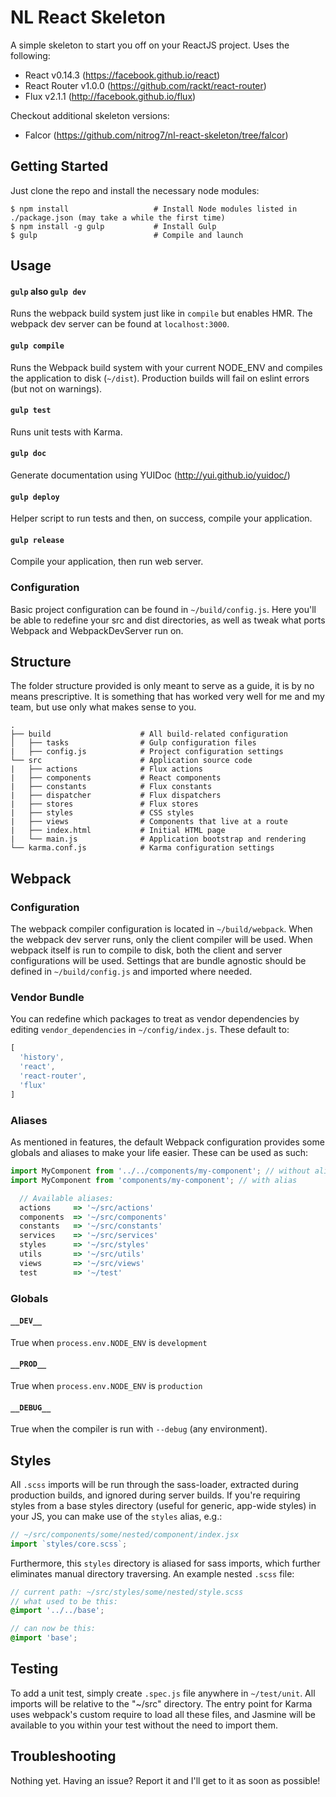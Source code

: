 NL React Skeleton
=======================

A simple skeleton to start you off on your ReactJS project. Uses the following:

- React v0.14.3 (https://facebook.github.io/react)
- React Router v1.0.0 (https://github.com/rackt/react-router)
- Flux v2.1.1 (http://facebook.github.io/flux)

Checkout additional skeleton versions:

- Falcor (https://github.com/nitrog7/nl-react-skeleton/tree/falcor)

Getting Started
---------------

Just clone the repo and install the necessary node modules:

```shell
$ npm install                   # Install Node modules listed in ./package.json (may take a while the first time)
$ npm install -g gulp           # Install Gulp
$ gulp                          # Compile and launch
```

Usage
-----

#### `gulp` also `gulp dev`
Runs the webpack build system just like in `compile` but enables HMR. The webpack dev server can be found at `localhost:3000`.

#### `gulp compile`
Runs the Webpack build system with your current NODE_ENV and compiles the application to disk (`~/dist`). Production builds will fail on eslint errors (but not on warnings).

#### `gulp test`
Runs unit tests with Karma.

#### `gulp doc`
Generate documentation using YUIDoc (http://yui.github.io/yuidoc/)

#### `gulp deploy`
Helper script to run tests and then, on success, compile your application.

#### `gulp release`
Compile your application, then run web server.

### Configuration

Basic project configuration can be found in `~/build/config.js`. Here you'll be able to redefine your src and dist directories, as well as tweak what ports Webpack and WebpackDevServer run on.

Structure
---------

The folder structure provided is only meant to serve as a guide, it is by no means prescriptive. It is something that has worked very well for me and my team, but use only what makes sense to you.

```
.
├── build                    # All build-related configuration
│   ├── tasks                # Gulp configuration files
|   ├── config.js            # Project configuration settings
└── src                      # Application source code
|   ├── actions              # Flux actions
|   ├── components           # React components
|   ├── constants            # Flux constants
|   ├── dispatcher           # Flux dispatchers
|   ├── stores               # Flux stores
|   ├── styles               # CSS styles
|   ├── views                # Components that live at a route
|   ├── index.html           # Initial HTML page
|   └── main.js              # Application bootstrap and rendering
└── karma.conf.js            # Karma configuration settings
```

Webpack
-------

### Configuration
The webpack compiler configuration is located in `~/build/webpack`. When the webpack dev server runs, only the client compiler will be used. When webpack itself is run to compile to disk, both the client and server configurations will be used. Settings that are bundle agnostic should be defined in `~/build/config.js` and imported where needed.

### Vendor Bundle
You can redefine which packages to treat as vendor dependencies by editing `vendor_dependencies` in `~/config/index.js`. These default to:

```js
[
  'history',
  'react',
  'react-router',
  'flux'
]
```

### Aliases
As mentioned in features, the default Webpack configuration provides some globals and aliases to make your life easier. These can be used as such:

```js
import MyComponent from '../../components/my-component'; // without alias
import MyComponent from 'components/my-component'; // with alias

  // Available aliases:
  actions     => '~/src/actions'
  components  => '~/src/components'
  constants   => '~/src/constants'
  services    => '~/src/services'
  styles      => '~/src/styles'
  utils       => '~/src/utils'
  views       => '~/src/views'
  test        => '~/test'
```

### Globals

#### `__DEV__`
True when `process.env.NODE_ENV` is `development`

#### `__PROD__`
True when `process.env.NODE_ENV` is `production`

#### `__DEBUG__`
True when the compiler is run with `--debug` (any environment).

Styles
------

All `.scss` imports will be run through the sass-loader, extracted during production builds, and ignored during server builds. If you're requiring styles from a base styles directory (useful for generic, app-wide styles) in your JS, you can make use of the `styles` alias, e.g.:

```js
// ~/src/components/some/nested/component/index.jsx
import `styles/core.scss`;
```

Furthermore, this `styles` directory is aliased for sass imports, which further eliminates manual directory traversing. An example nested `.scss` file:

```scss
// current path: ~/src/styles/some/nested/style.scss
// what used to be this:
@import '../../base';

// can now be this:
@import 'base';
```

Testing
-------

To add a unit test, simply create `.spec.js` file anywhere in `~/test/unit`. All imports will be relative to the "~/src" directory. The entry point for Karma uses webpack's custom require to load all these files, and Jasmine will be available to you within your test without the need to import them.

Troubleshooting
---------------

Nothing yet. Having an issue? Report it and I'll get to it as soon as possible!
